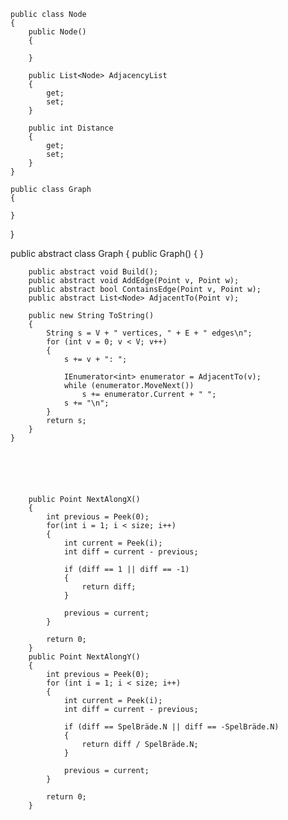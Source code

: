    public class Node
    {
        public Node()
        {

        }

        public List<Node> AdjacencyList
        {
            get;
            set;
        }

        public int Distance
        {
            get;
            set;
        }
    }

    public class Graph
    {

    }
}









   public abstract class Graph
    {
        public Graph()
        { }

        public abstract void Build();
        public abstract void AddEdge(Point v, Point w);
        public abstract bool ContainsEdge(Point v, Point w);
        public abstract List<Node> AdjacentTo(Point v);
        
        public new String ToString()
        {
            String s = V + " vertices, " + E + " edges\n";
            for (int v = 0; v < V; v++)
            {
                s += v + ": ";
                
                IEnumerator<int> enumerator = AdjacentTo(v);
                while (enumerator.MoveNext())
                    s += enumerator.Current + " ";
                s += "\n";
            }
            return s;
        }
    }






        public Point NextAlongX()
        {
            int previous = Peek(0);
            for(int i = 1; i < size; i++)
            {
                int current = Peek(i);
                int diff = current - previous;

                if (diff == 1 || diff == -1)
                {
                    return diff;
                }

                previous = current;
            }

            return 0;
        }
        public Point NextAlongY()
        {
            int previous = Peek(0);
            for (int i = 1; i < size; i++)
            {
                int current = Peek(i);
                int diff = current - previous;

                if (diff == SpelBräde.N || diff == -SpelBräde.N)
                {
                    return diff / SpelBräde.N;
                }

                previous = current;
            }

            return 0;
        }